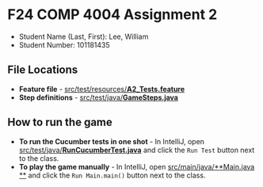 # F24 COMP 4004 Assignment 2

- Student Name (Last, First): Lee, William
- Student Number: 101181435

## File Locations

- **Feature file** - [src/test/resources/**A2_Tests.feature**](backend/a2-game/src/test/resources/A2_Tests.feature)
- **Step definitions** - [src/test/java/**GameSteps.java**](backend/a2-game/src/test/java/GameSteps.java)

## How to run the game

- **To run the Cucumber tests in one shot** - In IntelliJ, open
  [src/test/java/**RunCucumberTest.java**](backend/a2-game/src/test/java/RunCucumberTest.java) and click the `Run Test`
  button next to
  the class.
- **To play the game manually** - In IntelliJ, open [src/main/java/**Main.java
  **](backend/a2-game/src/main/java/Main.java) and click the
  `Run Main.main()` button next to the class.
